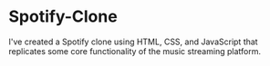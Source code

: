 # Spotify-Clone
I've created a Spotify clone using HTML, CSS, and JavaScript that replicates some core functionality of the music streaming platform. 
